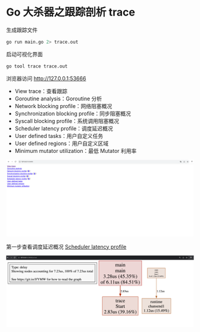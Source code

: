 # Go 大杀器之跟踪剖析 trace

生成跟踪文件

```bash
go run main.go 2> trace.out
```

启动可视化界面

```bash
go tool trace trace.out
```

浏览器访问 http://127.0.0.1:53666

- View trace：查看跟踪
- Goroutine analysis：Goroutine 分析
- Network blocking profile：网络阻塞概况
- Synchronization blocking profile：同步阻塞概况
- Syscall blocking profile：系统调用阻塞概况
- Scheduler latency profile：调度延迟概况
- User defined tasks：用户自定义任务
- User defined regions：用户自定义区域
- Minimum mutator utilization：最低 Mutator 利用率

![](./imgs/trace-1.png)

第一步查看调度延迟概况 [Scheduler latency profile](http://127.0.0.1:53666/sched)

![](./imgs/trace-2.png)